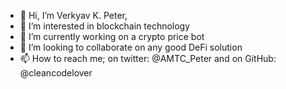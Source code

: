 - 👋 Hi, I’m Verkyav K. Peter,
- 👀 I’m interested in blockchain technology
- 🌱 I’m currently working on a crypto price bot
- 💞️ I’m looking to collaborate on any good DeFi solution
- 📫 How to reach me; on twitter: @AMTC_Peter and on GitHub: @cleancodelover 

<!---
cleancodelover/cleancodelover is a ✨ special ✨ repository because its `README.md` (this file) appears on your GitHub profile.
You can click the Preview link to take a look at your changes.
--->
